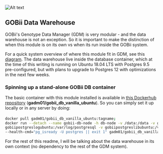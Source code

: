 ![Alt text](https://thumbnails-photos.amazon.com/v1/thumbnail/BoKZcnoqRbu1FA5S-pq0FQ?viewBox=860%2C430&ownerId=A3RL6H4CGV9EDF&groupShareToken=3nBmqRPHRkOSNoFCzXXJxA.g3lrRb25_s0FjHtiFfscnu "GOBii Project")

## GOBii Data Warehouse

GOBii's Genotype Data Manager (GDM) is very modular - and the data warehouse is not an exception. So it is important to make the distinction of when this module is on its own vs when its run inside the GOBii system.

For a quick system overview of where this module fit in GDM, see this [diagram](https://gobiiproject.atlassian.net/wiki/spaces/GD/pages/91717797/System+Architecture). The data warehouse live inside the database container, which at the time of this writing is running on Ubuntu 18.04 LTS with Postgres 9.5 pre-configured, but with plans to upgrade to Postgres 12 with optimizations in the next few weeks.

### Spinning up a stand-alone GOBii DB container

The basic container with this module installed is available in [this Dockerhub repository](https://hub.docker.com/r/gadm01/gobii_db_vanilla_ubuntu) (**gadm01/gobii_db_vanilla_ubuntu**). So you can simply set it up locally or in any server by doing:
####  

```bash  
docker pull gadm01/gobii_db_vanilla_ubuntu:tagname;
docker run --detach --name gobii-db-node -h db-node -v /data:/data -v gobiipostgresetcubuntu:/etc/postgresql -v \
gobiipostgreslogubuntu:/var/log/postgresql -v gobiipostgreslibubuntu:/var/lib/postgresql -p 5433:5432 \
--health-cmd="pg_isready -U postgres || exit 1" gadm01/gobii_db_vanilla_ubuntu:tagname;
```

For the rest of this readme, I will be talking about the data warehouse in its own context (no dependency to the rest of the GDM system).


